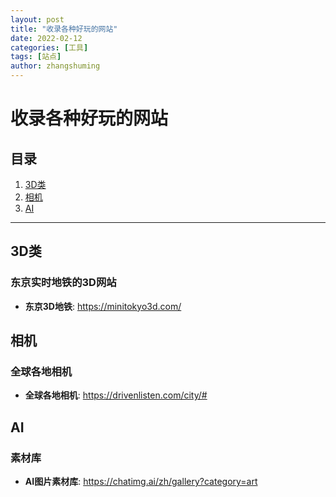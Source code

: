 ```yaml
---
layout: post
title: "收录各种好玩的网站"
date: 2022-02-12
categories: [工具]
tags: [站点]
author: zhangshuming
---
```


# 收录各种好玩的网站

## 目录

1. [3D类](#3D类)
2. [相机](#相机)
3. [AI](#AI)

---

## 3D类

### 东京实时地铁的3D网站
- **东京3D地铁**: <a href="https://minitokyo3d.com/" target="_blank">https://minitokyo3d.com/</a>


## 相机
### 全球各地相机
- **全球各地相机**: <a href="https://drivenlisten.com/city/#" target="_blank">https://drivenlisten.com/city/#</a>


## AI
### 素材库
- **AI图片素材库**: <a href="https://chatimg.ai/zh/gallery?category=art" target="_blank">https://chatimg.ai/zh/gallery?category=art</a>






